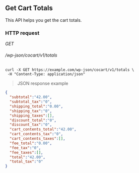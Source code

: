 ## Get Cart Totals ##

This API helps you get the cart totals.

### HTTP request ###

<div class="api-endpoint">
  <div class="endpoint-data">
    <i class="label label-get">GET</i>
    <h6>/wp-json/cocart/v1/totals</h6>
  </div>
</div>

```shell
curl -X GET https://example.com/wp-json/cocart/v1/totals \
 -H "Content-Type: application/json"
```

> JSON response example

```json
{
  "subtotal":"42.00",
  "subtotal_tax":"0",
  "shipping_total":"0.00",
  "shipping_tax":"0",
  "shipping_taxes":[],
  "discount_total":"0",
  "discount_tax":"0",
  "cart_contents_total":"42.00",
  "cart_contents_tax":"0",
  "cart_contents_taxes":[],
  "fee_total":"0.00",
  "fee_tax":"0",
  "fee_taxes":[],
  "total":"42.00",
  "total_tax":"0"
}
```
